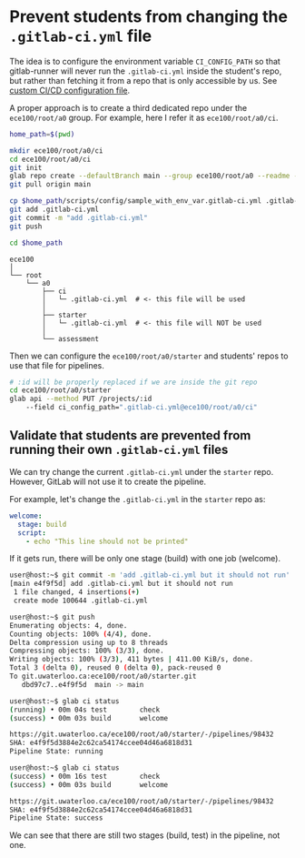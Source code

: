 # Prevent students from changing the `.gitlab-ci.yml` file

The idea is to configure the environment variable `CI_CONFIG_PATH` so that
gitlab-runner will never run the `.gitlab-ci.yml` inside the student's repo, but
rather than fetching it from a repo that is only accessible by us. See [custom
CI/CD configuration
file](https://docs.gitlab.com/ee/ci/pipelines/settings.html#specify-a-custom-cicd-configuration-file).

A proper approach is to create a third dedicated repo under the `ece100/root/a0`
group. For example, here I refer it as `ece100/root/a0/ci`.

```bash
home_path=$(pwd)

mkdir ece100/root/a0/ci
cd ece100/root/a0/ci
git init
glab repo create --defaultBranch main --group ece100/root/a0 --readme --private
git pull origin main

cp $home_path/scripts/config/sample_with_env_var.gitlab-ci.yml .gitlab-ci.yml
git add .gitlab-ci.yml
git commit -m "add .gitlab-ci.yml"
git push

cd $home_path
```

```
ece100
│
└── root
    └── a0
        ├── ci
        │   └─ .gitlab-ci.yml  # <- this file will be used
        │
        ├── starter
        │   └─ .gitlab-ci.yml  # <- this file will NOT be used
        │
        └── assessment
```

Then we can configure the `ece100/root/a0/starter` and students' repos to use
that file for pipelines.

```bash
# :id will be properly replaced if we are inside the git repo
cd ece100/root/a0/starter
glab api --method PUT /projects/:id
    --field ci_config_path=".gitlab-ci.yml@ece100/root/a0/ci"
```

## Validate that students are prevented from running their own `.gitlab-ci.yml` files

We can try change the current `.gitlab-ci.yml` under the `starter` repo.
However, GitLab will not use it to create the pipeline.

For example, let's change the `.gitlab-ci.yml` in the `starter` repo as:

```yaml
welcome:
  stage: build
  script:
    - echo "This line should not be printed"
```

If it gets run, there will be only one stage (build) with one job (welcome).

```bash
user@host:~$ git commit -m 'add .gitlab-ci.yml but it should not run'
[main e4f9f5d] add .gitlab-ci.yml but it should not run
 1 file changed, 4 insertions(+)
 create mode 100644 .gitlab-ci.yml

user@host:~$ git push
Enumerating objects: 4, done.
Counting objects: 100% (4/4), done.
Delta compression using up to 8 threads
Compressing objects: 100% (3/3), done.
Writing objects: 100% (3/3), 411 bytes | 411.00 KiB/s, done.
Total 3 (delta 0), reused 0 (delta 0), pack-reused 0
To git.uwaterloo.ca:ece100/root/a0/starter.git
   dbd97c7..e4f9f5d  main -> main

user@host:~$ glab ci status
(running) • 00m 04s	test		check
(success) • 00m 03s	build		welcome

https://git.uwaterloo.ca/ece100/root/a0/starter/-/pipelines/98432
SHA: e4f9f5d3884e2c62ca54174ccee04d46a6818d31
Pipeline State: running

user@host:~$ glab ci status
(success) • 00m 16s	test		check
(success) • 00m 03s	build		welcome

https://git.uwaterloo.ca/ece100/root/a0/starter/-/pipelines/98432
SHA: e4f9f5d3884e2c62ca54174ccee04d46a6818d31
Pipeline State: success
```

We can see that there are still two stages (build, test) in the pipeline, not
one.
